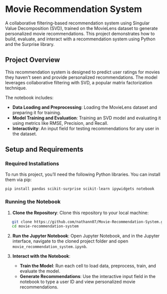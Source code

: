 # Movie Recommendation System

A collaborative filtering-based recommendation system using Singular Value Decomposition (SVD), trained on the MovieLens dataset to generate personalized movie recommendations. This project demonstrates how to build, evaluate, and interact with a recommendation system using Python and the Surprise library.

## Project Overview
This recommendation system is designed to predict user ratings for movies they haven't seen and provide personalized recommendations. The model leverages collaborative filtering with SVD, a popular matrix factorization technique.

The notebook includes:
- **Data Loading and Preprocessing**: Loading the MovieLens dataset and preparing it for training.
- **Model Training and Evaluation**: Training an SVD model and evaluating it using metrics like RMSE, Precision, and Recall.
- **Interactivity**: An input field for testing recommendations for any user in the dataset.

## Setup and Requirements

### Required Installations
To run this project, you’ll need the following Python libraries. You can install them via pip:

```bash
pip install pandas scikit-surprise scikit-learn ipywidgets notebook
```

### Running the Notebook
1. **Clone the Repository**:
   Clone this repository to your local machine:
```bash
   git clone https://github.com/nathann07/Movie-Recommendation-System.git
   cd movie-recommendation-system
```

2. **Run the Jupyter Notebook**:
   Open Jupyter Notebook, and in the Jupyter interface, navigate to the cloned project folder and open `movie_recommendation_system.ipynb`.

3. **Interact with the Notebook**:
   - **Train the Model**: Run each cell to load data, preprocess, train, and evaluate the model.
   - **Generate Recommendations**: Use the interactive input field in the notebook to type a user ID and view personalized movie recommendations.
